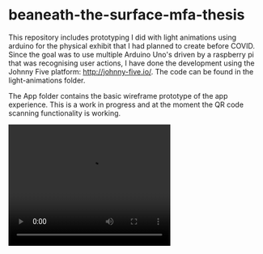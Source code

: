 # beaneath-the-surface-mfa-thesis

This repository includes prototyping I did with light animations using arduino for the physical exhibit that I had planned to create before COVID. 
Since the goal was to use multiple Arduino Uno's driven by a raspberry pi that was recognising user actions, I have done the development using the Johnny Five platform: http://johnny-five.io/. The code can be found in the light-animations folder.

The App folder contains the basic wireframe prototype of the app experience. This is a work in progress and at the moment the QR code scanning functionality is working.

<video width="320" height="240" controls>
  <source src="videos/Apr16-QR_code-plantgrowth.mp4" type="video/mp4">
Your browser does not support the video tag.
</video>
